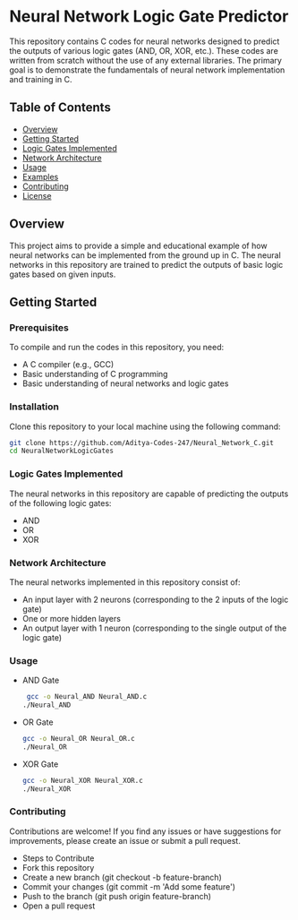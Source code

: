 # Neural Network Logic Gate Predictor

This repository contains C codes for neural networks designed to predict the outputs of various logic gates (AND, OR, XOR, etc.). These codes are written from scratch without the use of any external libraries. The primary goal is to demonstrate the fundamentals of neural network implementation and training in C.

## Table of Contents

- [Overview](#overview)
- [Getting Started](#getting-started)
- [Logic Gates Implemented](#logic-gates-implemented)
- [Network Architecture](#network-architecture)
- [Usage](#usage)
- [Examples](#examples)
- [Contributing](#contributing)
- [License](#license)

## Overview

This project aims to provide a simple and educational example of how neural networks can be implemented from the ground up in C. The neural networks in this repository are trained to predict the outputs of basic logic gates based on given inputs.

## Getting Started

### Prerequisites

To compile and run the codes in this repository, you need:

- A C compiler (e.g., GCC)
- Basic understanding of C programming
- Basic understanding of neural networks and logic gates

### Installation

Clone this repository to your local machine using the following command:

```sh
git clone https://github.com/Aditya-Codes-247/Neural_Network_C.git
cd NeuralNetworkLogicGates
```

### Logic Gates Implemented

The neural networks in this repository are capable of predicting the outputs of the following logic gates:

- AND
- OR
- XOR

### Network Architecture

The neural networks implemented in this repository consist of:

- An input layer with 2 neurons (corresponding to the 2 inputs of the logic gate)
- One or more hidden layers
- An output layer with 1 neuron (corresponding to the single output of the logic gate)

### Usage

- AND Gate
  ```sh
   gcc -o Neural_AND Neural_AND.c
  ./Neural_AND
  ```
- OR Gate
  ```sh
  gcc -o Neural_OR Neural_OR.c
  ./Neural_OR
  ```
- XOR Gate
  ```sh
  gcc -o Neural_XOR Neural_XOR.c
  ./Neural_XOR
  ```
### Contributing
Contributions are welcome! If you find any issues or have suggestions for improvements, please create an issue or submit a pull request.

- Steps to Contribute
- Fork this repository
- Create a new branch (git checkout -b feature-branch)
- Commit your changes (git commit -m 'Add some feature')
- Push to the branch (git push origin feature-branch)
- Open a pull request

